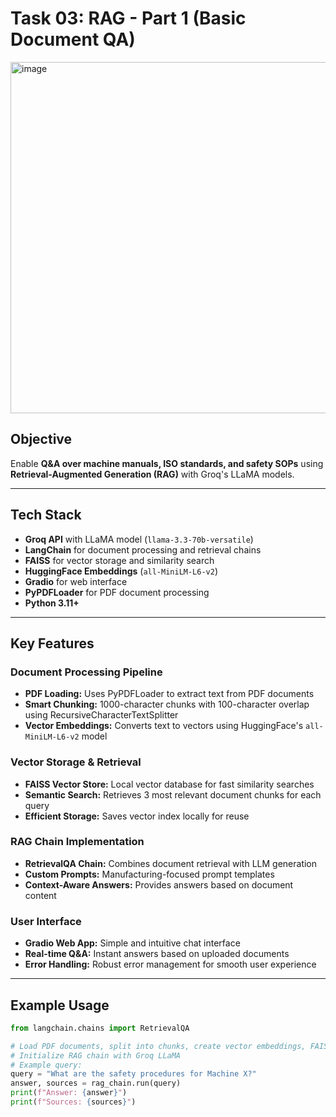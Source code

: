 # Task 03: RAG - Part 1 (Basic Document QA)

<img width="1269" height="562" alt="image" src="https://github.com/user-attachments/assets/4c7d5e40-dd25-4c02-8e9b-8400832dde0c" />


## Objective
Enable **Q&A over machine manuals, ISO standards, and safety SOPs** using **Retrieval-Augmented Generation (RAG)** with Groq's LLaMA models.

---

## Tech Stack

- **Groq API** with LLaMA model (`llama-3.3-70b-versatile`)  
- **LangChain** for document processing and retrieval chains  
- **FAISS** for vector storage and similarity search  
- **HuggingFace Embeddings** (`all-MiniLM-L6-v2`)  
- **Gradio** for web interface  
- **PyPDFLoader** for PDF document processing  
- **Python 3.11+**  

---

## Key Features

### **Document Processing Pipeline**
- **PDF Loading:** Uses PyPDFLoader to extract text from PDF documents  
- **Smart Chunking:** 1000-character chunks with 100-character overlap using RecursiveCharacterTextSplitter  
- **Vector Embeddings:** Converts text to vectors using HuggingFace's `all-MiniLM-L6-v2` model  

### **Vector Storage & Retrieval**
- **FAISS Vector Store:** Local vector database for fast similarity searches  
- **Semantic Search:** Retrieves 3 most relevant document chunks for each query  
- **Efficient Storage:** Saves vector index locally for reuse  

### **RAG Chain Implementation**
- **RetrievalQA Chain:** Combines document retrieval with LLM generation  
- **Custom Prompts:** Manufacturing-focused prompt templates  
- **Context-Aware Answers:** Provides answers based on document content  

### **User Interface**
- **Gradio Web App:** Simple and intuitive chat interface  
- **Real-time Q&A:** Instant answers based on uploaded documents  
- **Error Handling:** Robust error management for smooth user experience  

---

## Example Usage

```python
from langchain.chains import RetrievalQA

# Load PDF documents, split into chunks, create vector embeddings, FAISS store
# Initialize RAG chain with Groq LLaMA
# Example query:
query = "What are the safety procedures for Machine X?"
answer, sources = rag_chain.run(query)
print(f"Answer: {answer}")
print(f"Sources: {sources}")
